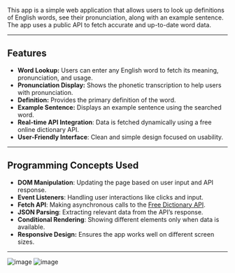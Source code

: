 This app is a simple web application that allows users to look up definitions of English words, see their pronunciation, along with an example sentence. The app uses a public API to fetch accurate and up-to-date word data.

---

## Features

- **Word Lookup:** Users can enter any English word to fetch its meaning, pronunciation, and usage.
- **Pronunciation Display:** Shows the phonetic transcription to help users with pronunciation.
- **Definition:** Provides the primary definition of the word.
- **Example Sentence:** Displays an example sentence using the searched word.
- **Real-time API Integration**: Data is fetched dynamically using a free online dictionary API.
- **User-Friendly Interface**: Clean and simple design focused on usability.

---

## Programming Concepts Used

- **DOM Manipulation**: Updating the page based on user input and API response.
- **Event Listeners**: Handling user interactions like clicks and input.
- **Fetch API**: Making asynchronous calls to the [Free Dictionary API](https://dictionaryapi.dev/).
- **JSON Parsing**: Extracting relevant data from the API’s response.
- **Conditional Rendering**: Showing different elements only when data is available.
- **Responsive Design:** Ensures the app works well on different screen sizes.

---

![image](https://github.com/user-attachments/assets/6220deda-2e86-43c4-856a-7bdd0c6eed34)
![image](https://github.com/user-attachments/assets/91d0bcbe-e1f5-4694-a256-6954d4372a14)
